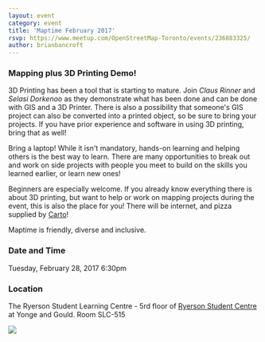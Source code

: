 ```yaml
---
layout: event
category: event
title: 'Maptime February 2017'
rsvp: https://www.meetup.com/OpenStreetMap-Toronto/events/236883325/
author: brianbancroft
---
```

### Mapping plus 3D Printing Demo!

3D Printing has been a tool that is starting to mature. Join *Claus Rinner* and *Selasi Dorkenoo* as they demonstrate what has been done and can be done with GIS and a 3D Printer. There is also a possibility that someone's GIS project can also be converted into a printed object, so be sure to bring your projects. If you have prior experience and software in using 3D printing, bring that as well!

Bring a laptop! While it isn't mandatory, hands-on learning and helping others is the best way to learn. There are many opportunities to break out and work on side projects with people you meet to build on the skills you learned earlier, or learn new ones!

Beginners are especially welcome. If you already know everything there is about 3D printing, but want to help or work on mapping projects during the event, this is also the place for you! There will be internet, and pizza supplied by [Carto](https://carto.com/)!

Maptime is friendly, diverse and inclusive.

### Date and Time

Tuesday, February 28, 2017
6:30pm

### Location

The Ryerson Student Learning Centre - 5rd floor of [Ryerson Student Centre](https://www.openstreetmap.org/way/298926536) at Yonge and Gould. Room SLC-515

<img src='https://api.mapbox.com/styles/v1/brianbancroft/cip0dndxe0000bonjz1a15zgk/static/-79.380898,43.657396,16.35,0.00,0.00/600x400?access_token=pk.eyJ1IjoiYnJpYW5iYW5jcm9mdCIsImEiOiJsVGVnMXFzIn0.7ldhVh3Ppsgv4lCYs65UdA'>
